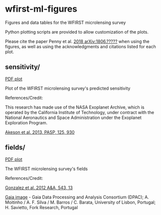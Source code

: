 # wfirst-ml-figures

Figures and data tables for the WFIRST microlensing survey

Python plotting scripts are provided to allow customization of the plots.

Please cite the paper Penny et al. [2018 arXiv:1806.?????]() when using the figures, as well as using the acknowledgments and citations listed for each plot.

## sensitivity/

[PDF plot](https://github.com/mtpenny/wfirst-ml-figures/blob/master/sensitivity/NRO_layout_7f_3_covfac_52_3_sensitivity.pdf)

Plot of the WFIRST microlensing survey's predicted sensitivity

References/Credit:

This research has made use of the NASA Exoplanet Archive, which is operated by the California Institute of Technology, under contract with the National Aeronautics and Space Administration under the Exoplanet Exploration Program.

[Akeson et al. 2013, PASP, 125, 930](https://ui.adsabs.harvard.edu/#abs/2013PASP..125..989A)


## fields/

[PDF plot](https://github.com/mtpenny/wfirst-ml-figures/blob/master/fields/wfirst-fields.pdf)

The WFIRST microlensing survey's fields

References/Credit:

[Gonzalez et al. 2012 A&A, 543, 13](https://ui.adsabs.harvard.edu/#abs/2012A&A...543A..13G)

[Gaia image](https://www.esa.int/spaceinimages/Images/2018/04/Gaia_s_sky_in_colour) - Gaia Data Processing and Analysis Consortium (DPAC); A. Moitinho / A. F. Silva / M. Barros / C. Barata, University of Lisbon, Portugal; H. Savietto, Fork Research, Portugal


